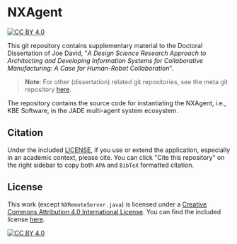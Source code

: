 # NXAgent
 
[![CC BY 4.0][cc-by-shield]][cc-by]

This git repository contains supplementary material to the Doctoral Dissertation of Joe David, "_A Design Science Research Approach to Architecting and Developing Information Systems for Collaborative Manufacturing: A Case for Human-Robot Collaboration_". 

> **Note**: For other (dissertation) related git repositories, see the meta git repository [here](https://permanent.link/to/jd-doctoral-dissertation/meta-repository).

The repository contains the source code for instantiating the NXAgent, i.e., KBE Software, in the JADE multi-agent system ecosystem.

## Citation

Under the included [LICENSE](./LICENSE), if you use or extend the application, especially in an academic context, please cite. You can click "Cite this repository" on the right sidebar to copy both `APA` and `BibTeX` formatted citation.

## License

This work (except `NXRemoteServer.java`) is licensed under a [Creative Commons Attribution 4.0 International License][cc-by]. You can find the included license [here](./LICENSE).

[![CC BY 4.0][cc-by-image]][cc-by]

[cc-by]: http://creativecommons.org/licenses/by/4.0/
[cc-by-image]: https://i.creativecommons.org/l/by/4.0/88x31.png
[cc-by-shield]: https://img.shields.io/badge/License-CC%20BY%204.0-lightgrey.svg